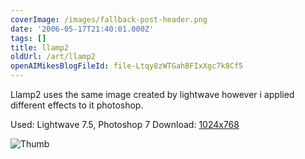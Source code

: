 ```yaml
---
coverImage: /images/fallback-post-header.png
date: '2006-05-17T21:40:01.000Z'
tags: []
title: llamp2
oldUrl: /art/llamp2
openAIMikesBlogFileId: file-Ltqy8zWTGahBFIxXgc7k8Cf5
---
```


Llamp2 uses the same image created by lightwave however i applied different effects to it photoshop.

Used: Lightwave 7.5, Photoshop 7
Download: [1024x768](https://www.mikecann.blog/Images/Art-Full/llamp2.jpg)

![Thumb](https://www.mikecann.blog/Images/Art-Thumbs/llamp2.gif "Thumb")
